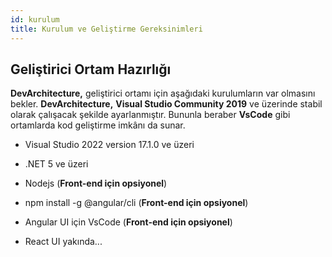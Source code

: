 ```yaml
---
id: kurulum
title: Kurulum ve Geliştirme Gereksinimleri
---
```


## Geliştirici Ortam Hazırlığı

**DevArchitecture,** geliştirici ortamı için aşağıdaki kurulumların var
olmasını bekler. **DevArchitecture,** **Visual Studio Community 2019**
ve üzerinde stabil olarak çalışacak şekilde ayarlanmıştır. Bununla beraber
**VsCode** gibi ortamlarda kod geliştirme imkânı da sunar.

-   Visual Studio 2022 version 17.1.0 ve üzeri

-   .NET 5 ve üzeri

-   Nodejs (**Front-end için opsiyonel**)

-   npm install -g @angular/cli (**Front-end için opsiyonel**)

-   Angular UI için VsCode (**Front-end için opsiyonel**)

-   React UI yakında...
